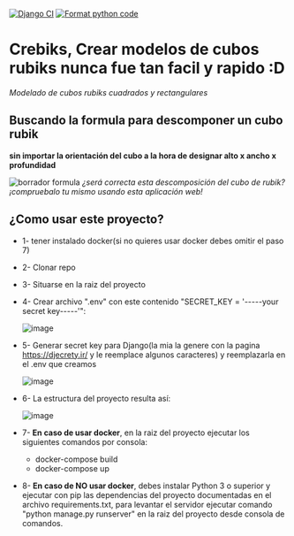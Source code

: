 [![Django CI](https://github.com/Wladimir3984/crebiks-rubiks-creator/actions/workflows/django.yml/badge.svg?branch=main)](https://github.com/Wladimir3984/crebiks-rubiks-creator/actions/workflows/django.yml)
[![Format python code](https://github.com/Wladimir3984/crebiks-rubiks-creator/actions/workflows/python_format.yml/badge.svg?branch=main)](https://github.com/Wladimir3984/crebiks-rubiks-creator/actions/workflows/python_format.yml)

# Crebiks, Crear modelos de cubos rubiks nunca fue tan facil y rapido :D
*Modelado de cubos rubiks cuadrados y rectangulares*

## Buscando la formula para descomponer un cubo rubik 
**sin importar la orientación del cubo a la hora de designar alto x ancho x profundidad**

![borrador formula](https://user-images.githubusercontent.com/83993271/221079805-198cbca4-af83-40e5-a8d5-6241385b6112.jpeg)
*¿será correcta esta descomposición del cubo de rubik? ¡compruebalo tu mismo usando esta aplicación web!*

## ¿Como usar este proyecto?
* 1- tener instalado docker(si no quieres usar docker debes omitir el paso 7)
* 2- Clonar repo
* 3- Situarse en la raiz del proyecto
* 4- Crear archivo ".env" con este contenido "SECRET_KEY = '-----your secret key-----'":
  
  ![image](https://user-images.githubusercontent.com/83993271/219707045-95b78f7a-aba1-4084-a483-f809bee99f47.png)

* 5- Generar secret key para Django(la mia la genere con la pagina https://djecrety.ir/ y le reemplace algunos caracteres) y reemplazarla en el .env que creamos
  
  ![image](https://user-images.githubusercontent.com/83993271/219708376-d7919307-0d48-406c-8e5b-c1a97fd3552b.png)

* 6- La estructura del proyecto resulta así:

  ![image](https://user-images.githubusercontent.com/83993271/219709302-4d6fdadd-d783-44db-a539-e2ac7f9428c7.png)

* 7- **En caso de usar docker**, en la raiz del proyecto ejecutar los siguientes comandos por consola:
  * docker-compose build
  * docker-compose up
  
* 8- **En caso de NO usar docker**, debes instalar Python 3 o superior y ejecutar con pip las dependencias del proyecto documentadas en el archivo requirements.txt, para levantar el servidor ejecutar comando "python manage.py runserver" en la raiz del proyecto desde consola de comandos.
